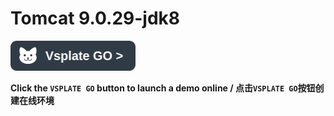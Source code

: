 # Tomcat 9.0.29-jdk8

<a href="https://www.vsplate.com/?docker-compose=https://github.com/vsplate/dcenvs/tomcat/9.0.29-jdk8"><img alt="VSPLATE GO" src="https://raw.githubusercontent.com/vsplate/images/master/vsgo_btn.png" width="200px"></a>

**Click the `VSPLATE GO` button to launch a demo online / 点击`VSPLATE GO`按钮创建在线环境**